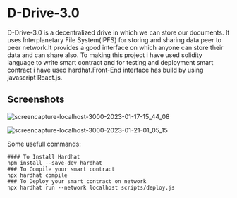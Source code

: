 # D-Drive-3.0

D-Drive-3.0 is a decentralized drive in which we can store our documents. It uses Interplanetary File System(IPFS) for storing and sharing data peer to peer network.It provides a good interface on which anyone can store their data and can share also. To making this project i have used solidity language to write smart contract and for testing and deployment smart contract i have used hardhat.Front-End interface has build by using javascript React.js.

## Screenshots
![screencapture-localhost-3000-2023-01-17-15_44_08](https://user-images.githubusercontent.com/86039147/213713625-dc3c3283-dcba-4eea-9406-ee5f2afe268d.png)

![screencapture-localhost-3000-2023-01-21-01_05_15](https://user-images.githubusercontent.com/86039147/213790569-f7392fae-738d-4567-a3aa-f66f4a3e0b03.png)



Some usefull commands:

```shell
#### To Install Hardhat
npm install --save-dev hardhat
### To Compile your smart contract
npx hardhat compile
### To Deploy your smart contract on network
npx hardhat run --network localhost scripts/deploy.js
```
